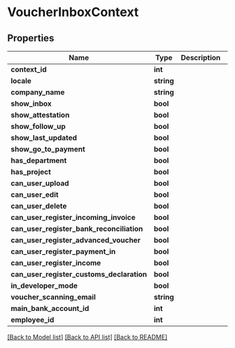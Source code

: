# VoucherInboxContext

## Properties
Name | Type | Description | Notes
------------ | ------------- | ------------- | -------------
**context_id** | **int** |  | [optional] 
**locale** | **string** |  | [optional] 
**company_name** | **string** |  | [optional] 
**show_inbox** | **bool** |  | [optional] 
**show_attestation** | **bool** |  | [optional] 
**show_follow_up** | **bool** |  | [optional] 
**show_last_updated** | **bool** |  | [optional] 
**show_go_to_payment** | **bool** |  | [optional] 
**has_department** | **bool** |  | [optional] 
**has_project** | **bool** |  | [optional] 
**can_user_upload** | **bool** |  | [optional] 
**can_user_edit** | **bool** |  | [optional] 
**can_user_delete** | **bool** |  | [optional] 
**can_user_register_incoming_invoice** | **bool** |  | [optional] 
**can_user_register_bank_reconciliation** | **bool** |  | [optional] 
**can_user_register_advanced_voucher** | **bool** |  | [optional] 
**can_user_register_payment_in** | **bool** |  | [optional] 
**can_user_register_income** | **bool** |  | [optional] 
**can_user_register_customs_declaration** | **bool** |  | [optional] 
**in_developer_mode** | **bool** |  | [optional] 
**voucher_scanning_email** | **string** |  | [optional] 
**main_bank_account_id** | **int** |  | [optional] 
**employee_id** | **int** |  | [optional] 

[[Back to Model list]](../README.md#documentation-for-models) [[Back to API list]](../README.md#documentation-for-api-endpoints) [[Back to README]](../README.md)


